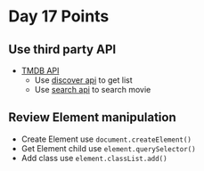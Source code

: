 # Day 17 Points

## Use third party API

+ [TMDB API](https://www.themoviedb.org/documentation/api)
  + Use [discover api](https://developers.themoviedb.org/3/discover/movie-discover) to get list
  + Use [search api](https://developers.themoviedb.org/3/search/search-movies) to search movie

## Review Element manipulation

+ Create Element use `document.createElement()`
+ Get Element child use `element.querySelector()`
+ Add class use `element.classList.add()`
